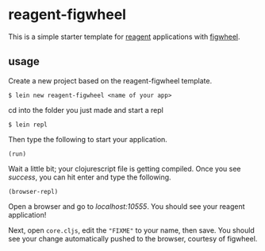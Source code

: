 # reagent-figwheel

This is a simple starter template for [reagent](https://github.com/holmsand/reagent) applications with [figwheel](https://github.com/bhauman/lein-figwheel).

## usage

Create a new project based on the reagent-figwheel template.

```
$ lein new reagent-figwheel <name of your app>
```

cd into the folder you just made and start a repl

```
$ lein repl
```

Then type the following to start your application.

```
(run)
```

Wait a little bit; your clojurescript file is getting compiled. Once you see *success*, you can hit enter and type the following.

```
(browser-repl)
```

Open a browser and go to *localhost:10555*. You should see your reagent application!

Next, open `core.cljs`, edit the `"FIXME"` to your name, then save.  You should see your change automatically pushed to the browser, courtesy of figwheel.
